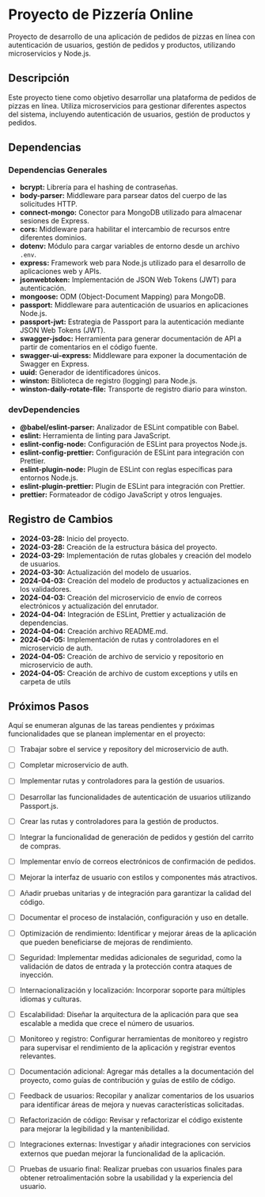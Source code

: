 # Proyecto de Pizzería Online

Proyecto de desarrollo de una aplicación de pedidos de pizzas en línea con autenticación de usuarios, gestión de pedidos y productos, utilizando microservicios y Node.js.

## Descripción

Este proyecto tiene como objetivo desarrollar una plataforma de pedidos de pizzas en línea. Utiliza microservicios para gestionar diferentes aspectos del sistema, incluyendo autenticación de usuarios, gestión de productos y pedidos.

## Dependencias

### Dependencias Generales

- **bcrypt:** Librería para el hashing de contraseñas.
- **body-parser:** Middleware para parsear datos del cuerpo de las solicitudes HTTP.
- **connect-mongo:** Conector para MongoDB utilizado para almacenar sesiones de Express.
- **cors:** Middleware para habilitar el intercambio de recursos entre diferentes dominios.
- **dotenv:** Módulo para cargar variables de entorno desde un archivo `.env`.
- **express:** Framework web para Node.js utilizado para el desarrollo de aplicaciones web y APIs.
- **jsonwebtoken:** Implementación de JSON Web Tokens (JWT) para autenticación.
- **mongoose:** ODM (Object-Document Mapping) para MongoDB.
- **passport:** Middleware para autenticación de usuarios en aplicaciones Node.js.
- **passport-jwt:** Estrategia de Passport para la autenticación mediante JSON Web Tokens (JWT).
- **swagger-jsdoc:** Herramienta para generar documentación de API a partir de comentarios en el código fuente.
- **swagger-ui-express:** Middleware para exponer la documentación de Swagger en Express.
- **uuid:** Generador de identificadores únicos.
- **winston:** Biblioteca de registro (logging) para Node.js.
- **winston-daily-rotate-file:** Transporte de registro diario para winston.

### devDependencies

- **@babel/eslint-parser:** Analizador de ESLint compatible con Babel.
- **eslint:** Herramienta de linting para JavaScript.
- **eslint-config-node:** Configuración de ESLint para proyectos Node.js.
- **eslint-config-prettier:** Configuración de ESLint para integración con Prettier.
- **eslint-plugin-node:** Plugin de ESLint con reglas específicas para entornos Node.js.
- **eslint-plugin-prettier:** Plugin de ESLint para integración con Prettier.
- **prettier:** Formateador de código JavaScript y otros lenguajes.

## Registro de Cambios

- **2024-03-28:** Inicio del proyecto.
- **2024-03-28:** Creación de la estructura básica del proyecto.
- **2024-03-29:** Implementación de rutas globales y creación del modelo de usuarios.
- **2024-03-30:** Actualización del modelo de usuarios.
- **2024-04-03:** Creación del modelo de productos y actualizaciones en los validadores.
- **2024-04-03:** Creación del microservicio de envío de correos electrónicos y actualización del enrutador.
- **2024-04-04:** Integración de ESLint, Prettier y actualización de dependencias.
- **2024-04-04:** Creación archivo README.md.
- **2024-04-05:** Implementación de rutas y controladores en el microservicio de auth.
- **2024-04-05:** Creación de archivo de servicio y repositorio en microservicio de auth.
- **2024-04-05:** Creación de archivo de custom exceptions y utils en carpeta de utils


## Próximos Pasos

Aquí se enumeran algunas de las tareas pendientes y próximas funcionalidades que se planean implementar en el proyecto:

- [ ] Trabajar sobre el service y repository del microservicio de auth.
- [ ] Completar microservicio de auth.
- [ ] Implementar rutas y controladores para la gestión de usuarios.
- [ ] Desarrollar las funcionalidades de autenticación de usuarios utilizando Passport.js.
- [ ] Crear las rutas y controladores para la gestión de productos.
- [ ] Integrar la funcionalidad de generación de pedidos y gestión del carrito de compras.
- [ ] Implementar envío de correos electrónicos de confirmación de pedidos.
- [ ] Mejorar la interfaz de usuario con estilos y componentes más atractivos.
- [ ] Añadir pruebas unitarias y de integración para garantizar la calidad del código.
- [ ] Documentar el proceso de instalación, configuración y uso en detalle.

- [ ] Optimización de rendimiento: Identificar y mejorar áreas de la aplicación que pueden beneficiarse de mejoras de rendimiento.
- [ ] Seguridad: Implementar medidas adicionales de seguridad, como la validación de datos de entrada y la protección contra ataques de inyección.
- [ ] Internacionalización y localización: Incorporar soporte para múltiples idiomas y culturas.
- [ ] Escalabilidad: Diseñar la arquitectura de la aplicación para que sea escalable a medida que crece el número de usuarios.
- [ ] Monitoreo y registro: Configurar herramientas de monitoreo y registro para supervisar el rendimiento de la aplicación y registrar eventos relevantes.
- [ ] Documentación adicional: Agregar más detalles a la documentación del proyecto, como guías de contribución y guías de estilo de código.
- [ ] Feedback de usuarios: Recopilar y analizar comentarios de los usuarios para identificar áreas de mejora y nuevas características solicitadas.
- [ ] Refactorización de código: Revisar y refactorizar el código existente para mejorar la legibilidad y la mantenibilidad.
- [ ] Integraciones externas: Investigar y añadir integraciones con servicios externos que puedan mejorar la funcionalidad de la aplicación.
- [ ] Pruebas de usuario final: Realizar pruebas con usuarios finales para obtener retroalimentación sobre la usabilidad y la experiencia del usuario.
